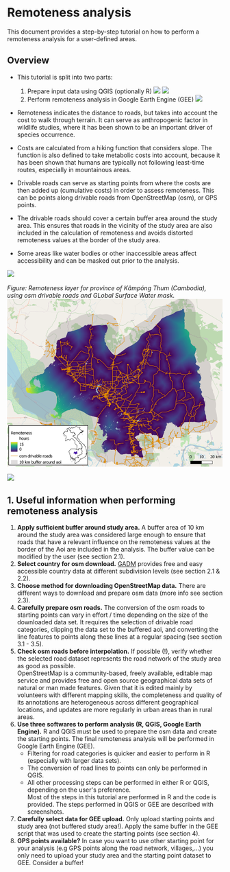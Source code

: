 # Remoteness analysis

This document provides a step-by-step tutorial on how to perform a remoteness analysis for a user-defined areas.

## Overview

* This tutorial is split into two parts:
    1. Prepare input data using QGIS (optionally R) ![](D:/Dateien/Uni/Eagle_Master/Hiwijob_IZW/Remoteness_tutorial/graphics/logo_qgis.png) 
![](D:/Dateien/Uni/Eagle_Master/Hiwijob_IZW/Remoteness_tutorial/graphics/logo_r.png)
    2. Perform remoteness analysis in Google Earth Engine (GEE) ![](D:/Dateien/Uni/Eagle_Master/Hiwijob_IZW/Remoteness_tutorial/graphics/logo_gee.png) 

* Remoteness indicates the distance to roads, but takes into account the cost to walk through terrain. It can serve as anthropogenic factor in wildlife studies, where it has been shown to be an important driver of species occurrence.
  
* Costs are calculated from a hiking function that considers slope. The function is also defined to take metabolic costs into account, because it has been shown that humans are typically not following least-time routes, especially in mountainous areas.
  
* Drivable roads can serve as starting points from where the costs are then added up (cumulative costs) in order to assess remoteness. This can be points along drivable roads from OpenStreetMap (osm), or GPS points.

* The drivable roads should cover a certain buffer area around the study area. This ensures that roads in the vicinity of the study area are also included in the calculation of remoteness and avoids distorted remoteness values at the border of the study area.

* Some areas like water bodies or other inaccessible areas affect accessibility and can be masked out prior to the analysis.

![](".png")

*Figure: Remoteness layer for province of Kâmpóng Thum (Cambodia), using osm drivable roads and GLobal Surface Water mask.*
<img src="https://github.com/Luisa-del/Remoteness/blob/main/img/remoteness.png" width = "700">


![](".png")

## 1. Useful information when performing remoteness analysis 

1. **Apply sufficient buffer around study area.** A buffer area of 10 km around the study area was considered large enough to ensure that roads that have a relevant influence on the remoteness values at the border of the Aoi are included in the analysis. The buffer value can be modified by the user (see section 2.1).
2. **Select country for osm download.** [GADM](https://gadm.org/download_country.html) provides free and easy accessible country data at different subdivision levels (see section 2.1 & 2.2). 
3. **Choose method for downloading OpenStreetMap data.** There are different ways to download and prepare osm data (more info see section 2.3).
4. **Carefully prepare osm roads.** The conversion of the osm roads to starting points can vary in effort / time depending on the size of the downloaded data set. It requires the selection of drivable road categories, clipping the data set to the buffered aoi, and converting the line features to points along these lines at a regular spacing (see section 3.1 - 3.5).
5. **Check osm roads before interpolation.** If possible (!), verify whether the selected road dataset represents the road network of the study area as good as possible.  
OpenStreetMap is a community-based, freely available, editable map service and provides free and open source geographical data sets of natural or man made features. Given that it is edited mainly by volunteers with different mapping skills, the completeness and quality of its annotations are heterogeneous across different geographical locations, and updates are more regularly in urban areas than in rural areas. 
6. **Use three softwares to perform analysis (R, QGIS, Google Earth Engine).** R and QGIS must be used to prepare the osm data and create the starting points. The final remoteness analysis will be performed in Google Earth Engine (GEE).
    + Filtering for road categories is quicker and easier to perform in R (especially with larger data sets). 
    + The conversion of road lines to points can only be performed in QGIS. 
    + All other processing steps can be performed in either R or QGIS, depending on the user's preference.  
Most of the steps in this tutorial are performed in R and the code is provided. The steps performed in QGIS or GEE are described with screenshots.
7. **Carefully select data for GEE upload.** Only upload starting points and study area (not buffered study area!). Apply the same buffer in the GEE script that was used to create the starting points (see section 4).
8. **GPS points available?** In case you want to use other starting point for your analysis (e.g GPS points along the road network, villages,...) you only need to upload your study area and the starting point dataset to GEE. Consider a buffer!



